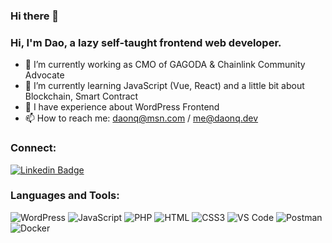 ### Hi there 👋

### Hi, I'm Dao, a lazy self-taught frontend web developer.

- 🔭 I’m currently working as CMO of GAGODA & Chainlink Community Advocate
- 🌱 I’m currently learning JavaScript (Vue, React) and a little bit about Blockchain, Smart Contract
- 🎲 I have experience about WordPress Frontend
- 📫 How to reach me: daonq@msn.com / me@daonq.dev

### Connect:
[![Linkedin Badge](https://img.shields.io/badge/LinkedIn-0077B5?style=for-the-badge&logo=linkedin&logoColor=white)](https://www.linkedin.com/in/asksock/)

### Languages and Tools:
![WordPress](https://img.shields.io/badge/WordPress-000000.svg?&style=flat-wordpress&logo=wordpress&logoColor=white)
![JavaScript](https://img.shields.io/badge/JavaScript-F7DF1E?style=flat-square&logo=javascript&logoColor=black)
![PHP](https://img.shields.io/badge/PHP-F7F7F7?style=flat-square&logo=php&logoColor=00A7D0)
![HTML](https://img.shields.io/badge/HTML5-E34F26?style=flat-square&logo=html5&logoColor=white)
![CSS3](https://img.shields.io/badge/CSS3-1572B6?style=flat-square&logo=css3&logoColor=white)
![VS Code](https://img.shields.io/badge/VisualStudio-f7f7f7?style=flastic&logo=VisualStudioCode&logoColor=007ACC)
![Postman](https://img.shields.io/badge/Postman-f7f7f7?style=flastic&logo=Postman&logoColor=FF6C37)
![Docker](https://img.shields.io/badge/Docker-f7f7f7?style=flastic&logo=Docker&logoColor=1d63ed)
